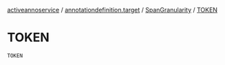 [activeannoservice](../../index.md) / [annotationdefinition.target](../index.md) / [SpanGranularity](index.md) / [TOKEN](./-t-o-k-e-n.md)

# TOKEN

`TOKEN`